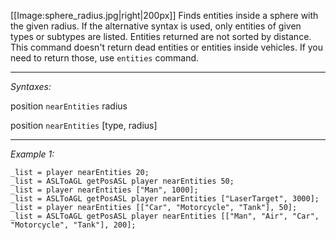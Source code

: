 [[Image:sphere_radius.jpg|right|200px]]
Finds entities inside a sphere with the given radius. If the alternative syntax is used, only entities of given types or subtypes are listed. Entities returned are not sorted by distance. This command doesn't return dead entities or entities inside vehicles. If you need to return those, use `entities` command.


---
*Syntaxes:*

position `nearEntities` radius

position `nearEntities` [type, radius]

---
*Example 1:*

```sqf
_list = player nearEntities 20;
_list = ASLToAGL getPosASL player nearEntities 50;
_list = player nearEntities ["Man", 1000];
_list = ASLToAGL getPosASL player nearEntities ["LaserTarget", 3000];
_list = player nearEntities [["Car", "Motorcycle", "Tank"], 50];
_list = ASLToAGL getPosASL player nearEntities [["Man", "Air", "Car", "Motorcycle", "Tank"], 200];
```